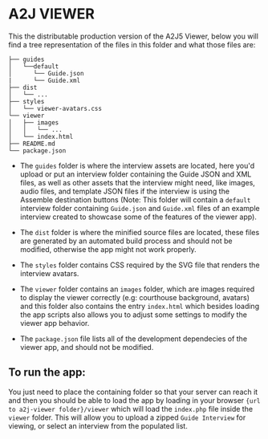 A2J VIEWER
==========

This the distributable production version of the A2J5 Viewer, below you will find a tree representation of the files in this folder and what those files are:

```
├── guides
│   └──default
│      └── Guide.json
|      └── Guide.xml
├── dist
│   └── ...
├── styles
│   └── viewer-avatars.css
└── viewer
│   ├── images
│   │   └── ...
│   └── index.html
├── README.md
└── package.json
```

* The `guides` folder is where the interview assets are located, here you'd upload or put an interview folder containing the Guide JSON and XML files, as well as other assets that the interview might need, like images, audio files, and template JSON files if the interview is using the Assemble destination buttons (Note: This folder will contain a `default` interview folder containing `Guide.json` and `Guide.xml` files of an example interview created to showcase some of the features of the viewer app).

* The `dist` folder is where the minified source files are located, these files
are generated by an automated build process and should not be modified, otherwise
the app might not work properly.

* The `styles` folder contains CSS required by the SVG file that renders the 
interview avatars.

* The `viewer` folder contains an `images` folder, which are images required to display the viewer correctly (e.g: courthouse background, avatars) and this folder also contains the entry `index.html` which besides loading the app scripts also allows you to adjust some settings to modify the viewer app behavior.

* The `package.json` file lists all of the development dependecies of the viewer app, and should not be modified.


## To run the app:

You just need to place the containing folder so that your server can reach it 
and then you should be able to load the app by loading in your browser 
`{url to a2j-viewer folder}/viewer` which will load the `index.php` file inside the `viewer` folder.  This will allow you to upload a zipped `Guide Interview` for viewing, or select an interview from the populated list.

